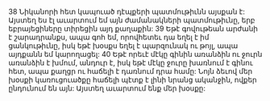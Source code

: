 38 Նիկանորի հետ կապուած դէպքերի պատմութիւնն այսքան է: Այստեղ ես էլ աւարտում եմ այն ժամանակների պատմութիւնը, երբ եբրայեցիները տիրեցին այդ քաղաքին: 39 Եթէ գովութեան արժանի է շարադրանքս, ապա գոհ եմ, որովհետեւ դա եղել է իմ ցանկութիւնը, իսկ եթէ խօսքս եղել է պարզունակ ու թոյլ, ապա այդքանն եմ կարողացել: 40 Եթէ որեւէ մէկը գինին առանձին ու ջուրն առանձին է խմում, անդուր է, իսկ եթէ մէկը ջուրը խառնում է գինու հետ, ապա քաղցր ու հաճելի է դառնում դրա համը: Նոյն ձեւով մեր խօսքի կառուցուածքը հաճելի պէտք է լինի նրանց ականջին, ովքեր ընդունում են այն: Այստեղ աւարտում ենք մեր խօսքը:































